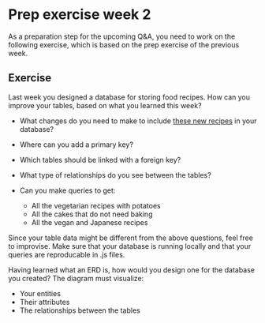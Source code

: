 # Prep exercise week 2

As a preparation step for the upcoming Q&A, you need to work on the following exercise, which is based on the prep exercise of the previous week.

## Exercise

Last week you designed a database for storing food recipes. How can you improve your tables, based on what you learned this week?

- What changes do you need to make to include [these new recipes](recipes.md) in your database?

- Where can you add a primary key?
- Which tables should be linked with a foreign key?
- What type of relationships do you see between the tables?

- Can you make queries to get:
  - All the vegetarian recipes with potatoes
  - All the cakes that do not need baking
  - All the vegan and Japanese recipes

Since your table data might be different from the above questions, feel free to improvise.
Make sure that your database is running locally and that your queries are reproducable in .js files.

Having learned what an ERD is, how would you design one for the database you created? The diagram must visualize:

- Your entities
- Their attributes
- The relationships between the tables
  
